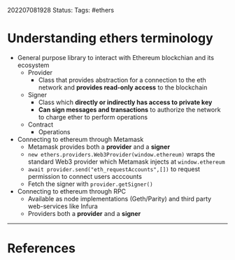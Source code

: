 202207081928
Status: 
Tags: #ethers

# Understanding ethers terminology
- General purpose library to interact with Ethereum blockchian and its ecosystem
	- Provider
		- Class that provides abstraction for a connection to the eth network and **provides read-only access** to the blockchain
	- Signer
		- Class which **directly or indirectly has access to private key**
		- **Can sign messages and transactions** to authorize the network to charge ether to perform operations
	- Contract
		- Operations
- Connecting to ethereum through Metamask
	- Metamask provides both a **provider** and a **signer**
	- `new ethers.providers.Web3Provider(window.ethereum)` wraps the standard Web3 provider which Metamask injects at `window.ethereum`
	- `await provider.send("eth_requestAccounts",[])` to request permission to connect users acccounts
	- Fetch the signer with `provider.getSigner()`
- Connecting to ethereum through RPC
	- Available as node implementations (Geth/Parity) and third party web-services like Infura
	- Providers both a **provider** and a **signer**







---
# References


